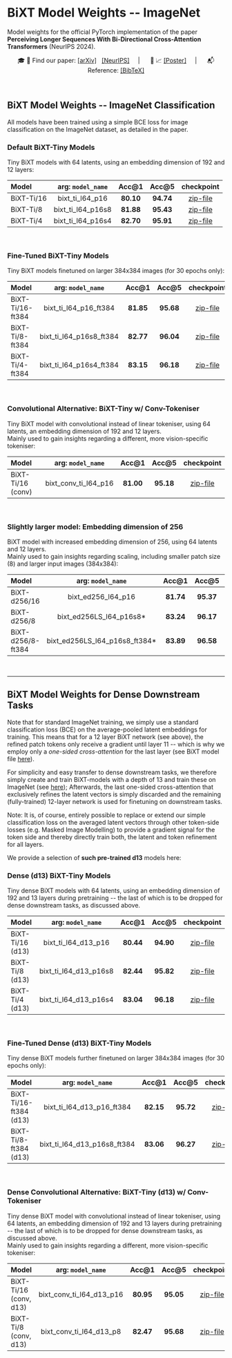 # BiXT Model Weights -- ImageNet
Model weights for the official PyTorch implementation of the paper **Perceiving Longer Sequences With Bi-Directional Cross-Attention Transformers** (NeurIPS 2024).
<div align="center">

:mortar_board: :page_facing_up: Find our paper: [[arXiv]](https://arxiv.org/pdf/2402.12138) &nbsp; [[NeurIPS]](https://proceedings.neurips.cc/paper_files/paper/2024/hash/ab1ee157f7804a13f980414b644a9460-Abstract-Conference.html) &nbsp;&nbsp;&nbsp;&nbsp;| &nbsp;&nbsp;&nbsp;&nbsp; :milky_way: :chart_with_upwards_trend: [[Poster]](.github/Hiller_Poster_BiXT_NeurIPS2024_s.png) &nbsp;&nbsp;&nbsp;&nbsp;| &nbsp;&nbsp;&nbsp;&nbsp; :mailbox_with_mail: Reference: [[BibTeX]](https://github.com/mrkshllr/BiXT#citing-bixt)
</div>

&nbsp;

## BiXT Model Weights -- ImageNet Classification
All models have been trained using a simple BCE loss for image classification on the ImageNet dataset, as detailed in the paper.

### Default BiXT-Tiny Models
Tiny BiXT models with 64 latents, using an embedding dimension of 192 and 12 layers:

| Model      |  arg: `model_name`  |   Acc@1   | Acc@5 |                               checkpoint                               |
|:-----------|:-----------------:|:---------:|:-----:|:----------------------------------------------------------------------:|
| BiXT-Ti/16 |  bixt_ti_l64_p16  | **80.10** |  **94.74**  | [zip-file](https://figshare.unimelb.edu.au/ndownloader/files/52882961) |
| BiXT-Ti/8  | bixt_ti_l64_p16s8 | **81.88** |  **95.43**  | [zip-file](https://figshare.unimelb.edu.au/ndownloader/files/52882994) |
| BiXT-Ti/4  | bixt_ti_l64_p16s4 | **82.70** |  **95.91**  | [zip-file](https://figshare.unimelb.edu.au/ndownloader/files/52882982) |

&nbsp;
### Fine-Tuned BiXT-Tiny Models
Tiny BiXT models finetuned on larger 384x384 images (for 30 epochs only):

| Model             |    arg: `model_name`     |   Acc@1   |   Acc@5   |                               checkpoint                               |
|:------------------|:------------------------:|:---------:|:---------:|:----------------------------------------------------------------------:|
| BiXT-Ti/16-ft384  |   bixt_ti_l64_p16_ft384  | **81.85** | **95.68** | [zip-file](https://figshare.unimelb.edu.au/ndownloader/files/52882964) |
| BiXT-Ti/8-ft384   | bixt_ti_l64_p16s8_ft384  | **82.77** | **96.04** | [zip-file](https://figshare.unimelb.edu.au/ndownloader/files/52882988) |
| BiXT-Ti/4-ft384   | bixt_ti_l64_p16s4_ft384  | **83.15** | **96.18** | [zip-file](https://figshare.unimelb.edu.au/ndownloader/files/52882970) |

&nbsp;
### Convolutional Alternative: BiXT-Tiny w/ Conv-Tokeniser
Tiny BiXT model with convolutional instead of linear tokeniser, using 64 latents, an embedding dimension of 192 and 12 layers.  
Mainly used to gain insights regarding a different, more vision-specific tokeniser:

| Model             |        arg: `model_name`        |   Acc@1   | Acc@5 |  checkpoint  |
|:------------------|:-----------------------------:|:---------:|:-----:|:------------:|
| BiXT-Ti/16 (conv) | bixt_conv_ti_l64_p16 | **81.00** |  **95.18**  | [zip-file](https://figshare.unimelb.edu.au/ndownloader/files/52882946) |


&nbsp;
### Slightly larger model: Embedding dimension of 256 
BiXT model with increased embedding dimension of 256, using 64 latents and 12 layers.    
Mainly used to gain insights regarding scaling, including smaller patch size (8) and larger input images (384x384):

| Model              |        arg: `model_name`        |    Acc@1    |   Acc@5   |                               checkpoint                               |
|:-------------------|:-----------------------------:|:-----------:|:---------:|:----------------------------------------------------------------------:|
| BiXT-d256/16       |      bixt_ed256_l64_p16       |  **81.74**  | **95.37** | [zip-file](https://figshare.unimelb.edu.au/ndownloader/files/52882976) |
| BiXT-d256/8        |    bixt_ed256LS_l64_p16s8*    |  **83.24**  | **96.17** | [zip-file](https://figshare.unimelb.edu.au/ndownloader/files/52882991) |
| BiXT-d256/8-ft384  | bixt_ed256LS_l64_p16s8_ft384* | **83.89**   | **96.58** | [zip-file](https://figshare.unimelb.edu.au/ndownloader/files/52882985) |
&nbsp;  

---

## BiXT Model Weights for Dense Downstream Tasks

Note that for standard ImageNet training, we simply use a standard classification loss (BCE) on the average-pooled latent embeddings for training. This means that for a 12 layer BiXT network (see above), the refined patch tokens only receive a gradient until layer 11 -- which is why we employ only a *one-sided cross-attention* for the last layer (see BiXT model file [here](https://github.com/mrkshllr/BiXT/blob/main/timm/models/bixt.py#L171)).

For simplicity and easy transfer to dense downstream tasks, we therefore simply create and train BiXT-models with a depth of 13 and train these on ImageNet (see [here](https://github.com/mrkshllr/BiXT/blob/main/timm/models/bixt.py#L58)); Afterwards, the last one-sided cross-attention that exclusively refines the latent vectors is simply discarded and the remaining (fully-trained) 12-layer network is used for finetuning on downstream tasks. 

Note: It is, of course, entirely possible to replace or extend our simple classification loss on the averaged latent vectors through other token-side losses (e.g. Masked Image Modelling) to provide a gradient signal for the token side and thereby directly train both, the latent and token refinement for all layers.

We provide a selection of **such pre-trained d13** models here:


### Dense (d13) BiXT-Tiny Models
Tiny dense BiXT models with 64 latents, using an embedding dimension of 192 and 13 layers during pretraining -- the last of which is to be dropped for dense downstream tasks, as discussed above.

| Model            |   arg: `model_name`   |   Acc@1   |   Acc@5   |                               checkpoint                               |
|:-----------------|:---------------------:|:---------:|:---------:|:----------------------------------------------------------------------:|
| BiXT-Ti/16 (d13) | bixt_ti_l64_d13_p16   | **80.44** | **94.90** | [zip-file](https://figshare.unimelb.edu.au/ndownloader/files/52882958) |
| BiXT-Ti/8 (d13)  | bixt_ti_l64_d13_p16s8 |**82.44**  | **95.82** | [zip-file](https://figshare.unimelb.edu.au/ndownloader/files/52882979) |
| BiXT-Ti/4 (d13)  | bixt_ti_l64_d13_p16s4 | **83.04** | **96.18** | [zip-file](https://figshare.unimelb.edu.au/ndownloader/files/52882967) |

&nbsp;
### Fine-Tuned Dense (d13) BiXT-Tiny Models
Tiny dense BiXT models further finetuned on larger 384x384 images (for 30 epochs only):

| Model                    |       arg: `model_name`       |             Acc@1             | Acc@5 |                               checkpoint                               |
|:-------------------------|:---------------------------:|:-----------------------------:|:-----:|:----------------------------------------------------------------------:|
| BiXT-Ti/16-ft384 (d13)   | bixt_ti_l64_d13_p16_ft384   | **82.15** |  **95.72**  | [zip-file](https://figshare.unimelb.edu.au/ndownloader/files/52882955) |
| BiXT-Ti/8-ft384  (d13)   | bixt_ti_l64_d13_p16s8_ft384 | **83.06** |  **96.27**  | [zip-file](https://figshare.unimelb.edu.au/ndownloader/files/52882973) |

&nbsp;
### Dense Convolutional Alternative: BiXT-Tiny (d13) w/ Conv-Tokeniser
Tiny dense BiXT model with convolutional instead of linear tokeniser, using 64 latents, an embedding dimension of 192 and 13 layers during pretraining -- the last of which is to be dropped for dense downstream tasks, as discussed above.  
Mainly used to gain insights regarding a different, more vision-specific tokeniser:

| Model                  |     arg: `model_name`      |   Acc@1   |   Acc@5   |                               checkpoint                               |
|:-----------------------|:------------------------:|:---------:|:---------:|:----------------------------------------------------------------------:|
| BiXT-Ti/16 (conv, d13) | bixt_conv_ti_l64_d13_p16 | **80.95** | **95.05** | [zip-file](https://figshare.unimelb.edu.au/ndownloader/files/52882949) |
| BiXT-Ti/8 (conv, d13)  | bixt_conv_ti_l64_d13_p8  | **82.47** | **95.68** | [zip-file](https://figshare.unimelb.edu.au/ndownloader/files/52882952) |



